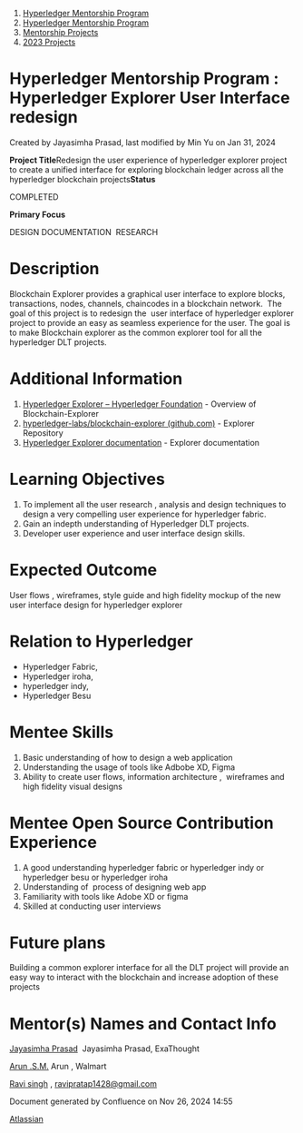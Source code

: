 1. [Hyperledger Mentorship Program](index.html)
2. [Hyperledger Mentorship Program](Hyperledger-Mentorship-Program_21954571.html)
3. [Mentorship Projects](Mentorship-Projects_21954604.html)
4. [2023 Projects](2023-Projects_21954865.html)

# Hyperledger Mentorship Program : Hyperledger Explorer User Interface redesign

Created by Jayasimha Prasad, last modified by Min Yu on Jan 31, 2024

**Project Title**Redesign the user experience of hyperledger explorer project to create a unified interface for exploring blockchain ledger across all the hyperledger blockchain projects**Status**

COMPLETED

**Primary Focus**

DESIGN DOCUMENTATION  RESEARCH

# Description

Blockchain Explorer provides a graphical user interface to explore blocks, transactions, nodes, channels, chaincodes in a blockchain network.  The goal of this project is to redesign the  user interface of hyperledger explorer project to provide an easy as seamless experience for the user. The goal is to make Blockchain explorer as the common explorer tool for all the hyperledger DLT projects.

# Additional Information

1. [Hyperledger Explorer – Hyperledger Foundation](https://www.hyperledger.org/use/explorer) - Overview of Blockchain-Explorer
2. [hyperledger-labs/blockchain-explorer (github.com)](https://github.com/hyperledger-labs/blockchain-explorer) - Explorer Repository
3. [Hyperledger Explorer documentation](https://blockchain-explorer.readthedocs.io/en/main/) - Explorer documentation

# Learning Objectives

1. To implement all the user research , analysis and design techniques to design a very compelling user experience for hyperledger fabric.
2. Gain an indepth understanding of Hyperledger DLT projects.
3. Developer user experience and user interface design skills.

# Expected Outcome

User flows , wireframes, style guide and high fidelity mockup of the new user interface design for hyperledger explorer

# Relation to Hyperledger

- Hyperledger Fabric,
- Hyperledger iroha,
- hyperledger indy,
- Hyperledger Besu

# Mentee Skills

1. Basic understanding of how to design a web application
2. Understanding the usage of tools like Adbobe XD, Figma
3. Ability to create user flows, information architecture ,  wireframes and high fidelity visual designs

# Mentee Open Source Contribution Experience

1. A good understanding hyperledger fabric or hyperledger indy or hyperledger besu or hyperledger iroha
2. Understanding of  process of designing web app
3. Familiarity with tools like Adobe XD or figma
4. Skilled at conducting user interviews

# Future plans

Building a common explorer interface for all the DLT project will provide an easy way to interact with the blockchain and increase adoption of these projects

# Mentor(s) Names and Contact Info

[Jayasimha Prasad](https://lf-hyperledger.atlassian.net/wiki/people/5ca405cce623ae19ec54e4e3?ref=confluence)  Jayasimha Prasad, ExaThought

[Arun .S.M.](https://lf-hyperledger.atlassian.net/wiki/people/621a0e5097d313006ba7386a?ref=confluence) Arun , Walmart

[Ravi singh](https://lf-hyperledger.atlassian.net/wiki/people/6207b125f5d29a0068fd3a32?ref=confluence) , [ravipratap1428@gmail.com](mailto:ravipratap1428@gmail.com) 

Document generated by Confluence on Nov 26, 2024 14:55

[Atlassian](http://www.atlassian.com/)
